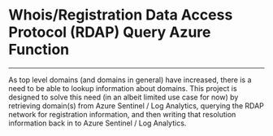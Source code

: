 # Whois/Registration Data Access Protocol (RDAP) Query Azure Function
----
As top level domains (and domains in general) have increased, there is a need to be able to lookup information about domains.  This project is designed to solve this need (in an albeit limited use case for now) by retrieving domain(s) from Azure Sentinel / Log Analytics, querying the RDAP network for registration information, and then writing that resolution information back in to Azure Sentinel / Log Analytics.  
